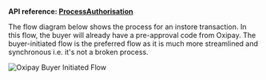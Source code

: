 <strong>API reference: <a href="/api/process_authorisation/">ProcessAuthorisation</a></strong>

The flow diagram below shows the process for an instore transaction. In this flow, the buyer will already have a pre-approval code from Oxipay. The buyer-initiated flow is the preferred flow as it is much more streamlined and synchronous i.e. it's not a broken process.

<img src="/img/flows/cust-initiated-flow.png" alt="Oxipay Buyer Initiated Flow">
